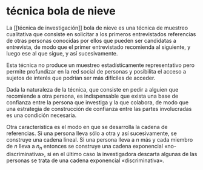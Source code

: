 # técnica bola de nieve
La [[técnica de investigación]] bola de nieve es una técnica de muestreo cualitativa que consiste en solicitar a los primeros entrevistados referencias de otras personas conocidas por ellos que pueden ser candidatas a entrevista, de modo que el primer entrevistado recomienda al siguiente, y luego ese al que sigue, y así sucesivamente.

Esta técnica no produce un muestreo estadísticamente representativo pero permite profundizar en la red social de personas y posibilita el acceso a sujetos de interés que podrían ser más difíciles de acceder.

Dada la naturaleza de la técnica, que consiste en pedir a alguien que recomiende a otra persona, es indispensable que exista una base de confianza entre la persona que investiga y la que colabora, de modo que una estrategia de  construcción de confianza entre las partes involucradas es una condición necesaria.

Otra característica es el modo en que se desarrolla la cadena de referencias. Si una persona lleva sólo a otra y así sucesivamente, se construye una cadena lineal. Si una persona lleva a $n$ más y cada miembro de $n$ lleva a $n_n$ entonces se construye una cadena exponencial «no-discriminativa», si en el último caso la investigadora descarta algunas de las personas se trata de una cadena exponencial «discriminativa».  
